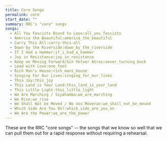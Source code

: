 ```yaml
---
title: Core Songs
permalink: core
start_date: ""
summary: RRC's "core" songs
songs:
  - All You Fascists Bound to Lose:all_you_fascists
  - America the Beautiful:america_the_beautiful
  - Carry This All:carry-this-all
  - Down by the Riverside:down_by_the_riverside
  - If I Had a Hammer:if_i_had_a_hammer
  - Joy in Resistance:joy_in_resistance
  - Keep on Moving Forward/Sin Volver Atras:never_turning_back
  - Lead with Love:one_foot
  - Rich Man's House:rich_mans_house
  - Singing For Our Lives:singing_for_our_lives
  - This Joy:this_joy
  - This Land is Your Land:this_land_is_your_land
  - This Little Light:this_little_light
  - We Are Marching / Siyahamba:we_are_marching
  - We Rise:we_rise
  - We Shall Not be Moved / No nos Moveran:we_shall_not_be_moved
  - Which Side Are You On?:which_side_are_you_on
  - We Are the Power:we_are_the_power
---
```


These are the RRC "core songs" -- the songs that we know so well that we can pull them out for a rapid response without requiring a rehearsal.
